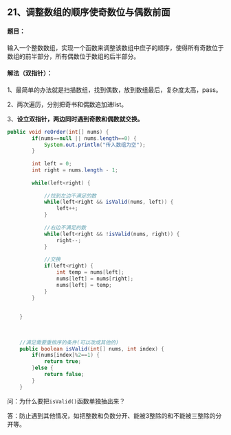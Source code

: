 ## 21、调整数组的顺序使奇数位与偶数前面

#### 题目：

输入一个整数数组，实现一个函数来调整该数组中庶子的顺序，使得所有奇数位于数组的前半部分，所有偶数位于数组的后半部分。



#### 解法（双指针）：

1、最简单的办法就是扫描数组，找到偶数，放到数组最后，复杂度太高，pass。

2、两次遍历，分别把奇书和偶数追加进list。

3、**设立双指针，两边同时遇到奇数和偶数就交换。**



```java
public void reOrder(int[] nums) {
		if(nums==null || nums.length==0) {
			System.out.println("传入数组为空");
		}
		
		int left = 0;
		int right = nums.length - 1;
		
		while(left<right) {
			
			//找到左边不满足的数
			while(left<right && isValid(nums, left)) {
				left++;
			}
			
			//右边不满足的数
			while(left<right && !isValid(nums, right)) {
				right--;
			}
			
			//交换
			if(left<right) {
				int temp = nums[left];
				nums[left] = nums[right];
				nums[left] = temp;
			}
		}
		
		
	}
	
	
	
	//满足需要重排序的条件(可以改成其他的)
	public boolean isValid(int[] nums, int index) {
		if(nums[index]%2==1) {
			return true;
		}else {
			return false;
		}
	}
```



问：为什么要把`isValid()`函数单独抽出来？

答：防止遇到其他情况，如把整数和负数分开、能被3整除的和不能被三整除的分开等。